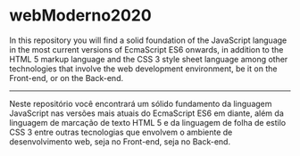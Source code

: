 # webModerno2020

In this repository you will find a solid foundation of the JavaScript language in the most current versions of EcmaScript ES6 onwards, in addition to the HTML 5 markup language and the CSS 3 style sheet language among other technologies that involve the web development environment, be it on the Front-end, or on the Back-end.

-------------------------------------------------------------------------------------------------------------------------------

Neste repositório você encontrará um sólido fundamento da linguagem JavaScript nas versões mais atuais do EcmaScript ES6 em diante, além da linguagem de marcação de texto HTML 5 e da linguagem de folha de estilo CSS 3 entre outras tecnologias que envolvem o ambiente de desenvolvimento web, seja no Front-end, seja no Back-end.

